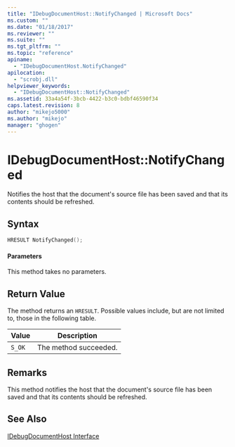 ```yaml
---
title: "IDebugDocumentHost::NotifyChanged | Microsoft Docs"
ms.custom: ""
ms.date: "01/18/2017"
ms.reviewer: ""
ms.suite: ""
ms.tgt_pltfrm: ""
ms.topic: "reference"
apiname: 
  - "IDebugDocumentHost.NotifyChanged"
apilocation: 
  - "scrobj.dll"
helpviewer_keywords: 
  - "IDebugDocumentHost::NotifyChanged"
ms.assetid: 33a4a54f-3bcb-4422-b3c0-bdbf46590f34
caps.latest.revision: 8
author: "mikejo5000"
ms.author: "mikejo"
manager: "ghogen"
---
```

# IDebugDocumentHost::NotifyChanged
Notifies the host that the document's source file has been saved and that its contents should be refreshed.  
  
## Syntax  
  
```cpp
HRESULT NotifyChanged();  
```  
  
#### Parameters  
 This method takes no parameters.  
  
## Return Value  
 The method returns an `HRESULT`. Possible values include, but are not limited to, those in the following table.  
  
|Value|Description|  
|-----------|-----------------|  
|`S_OK`|The method succeeded.|  
  
## Remarks  
 This method notifies the host that the document's source file has been saved and that its contents should be refreshed.  
  
## See Also  
 [IDebugDocumentHost Interface](../../winscript/reference/idebugdocumenthost-interface.md)